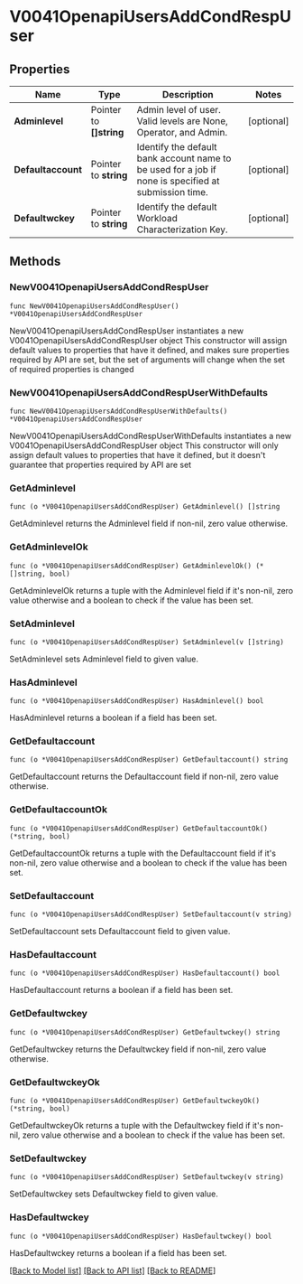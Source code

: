 # V0041OpenapiUsersAddCondRespUser

## Properties

Name | Type | Description | Notes
------------ | ------------- | ------------- | -------------
**Adminlevel** | Pointer to **[]string** | Admin level of user.  Valid levels are None, Operator, and Admin. | [optional] 
**Defaultaccount** | Pointer to **string** | Identify the default bank account name to be used for a job if none is specified at submission time. | [optional] 
**Defaultwckey** | Pointer to **string** | Identify the default Workload Characterization Key. | [optional] 

## Methods

### NewV0041OpenapiUsersAddCondRespUser

`func NewV0041OpenapiUsersAddCondRespUser() *V0041OpenapiUsersAddCondRespUser`

NewV0041OpenapiUsersAddCondRespUser instantiates a new V0041OpenapiUsersAddCondRespUser object
This constructor will assign default values to properties that have it defined,
and makes sure properties required by API are set, but the set of arguments
will change when the set of required properties is changed

### NewV0041OpenapiUsersAddCondRespUserWithDefaults

`func NewV0041OpenapiUsersAddCondRespUserWithDefaults() *V0041OpenapiUsersAddCondRespUser`

NewV0041OpenapiUsersAddCondRespUserWithDefaults instantiates a new V0041OpenapiUsersAddCondRespUser object
This constructor will only assign default values to properties that have it defined,
but it doesn't guarantee that properties required by API are set

### GetAdminlevel

`func (o *V0041OpenapiUsersAddCondRespUser) GetAdminlevel() []string`

GetAdminlevel returns the Adminlevel field if non-nil, zero value otherwise.

### GetAdminlevelOk

`func (o *V0041OpenapiUsersAddCondRespUser) GetAdminlevelOk() (*[]string, bool)`

GetAdminlevelOk returns a tuple with the Adminlevel field if it's non-nil, zero value otherwise
and a boolean to check if the value has been set.

### SetAdminlevel

`func (o *V0041OpenapiUsersAddCondRespUser) SetAdminlevel(v []string)`

SetAdminlevel sets Adminlevel field to given value.

### HasAdminlevel

`func (o *V0041OpenapiUsersAddCondRespUser) HasAdminlevel() bool`

HasAdminlevel returns a boolean if a field has been set.

### GetDefaultaccount

`func (o *V0041OpenapiUsersAddCondRespUser) GetDefaultaccount() string`

GetDefaultaccount returns the Defaultaccount field if non-nil, zero value otherwise.

### GetDefaultaccountOk

`func (o *V0041OpenapiUsersAddCondRespUser) GetDefaultaccountOk() (*string, bool)`

GetDefaultaccountOk returns a tuple with the Defaultaccount field if it's non-nil, zero value otherwise
and a boolean to check if the value has been set.

### SetDefaultaccount

`func (o *V0041OpenapiUsersAddCondRespUser) SetDefaultaccount(v string)`

SetDefaultaccount sets Defaultaccount field to given value.

### HasDefaultaccount

`func (o *V0041OpenapiUsersAddCondRespUser) HasDefaultaccount() bool`

HasDefaultaccount returns a boolean if a field has been set.

### GetDefaultwckey

`func (o *V0041OpenapiUsersAddCondRespUser) GetDefaultwckey() string`

GetDefaultwckey returns the Defaultwckey field if non-nil, zero value otherwise.

### GetDefaultwckeyOk

`func (o *V0041OpenapiUsersAddCondRespUser) GetDefaultwckeyOk() (*string, bool)`

GetDefaultwckeyOk returns a tuple with the Defaultwckey field if it's non-nil, zero value otherwise
and a boolean to check if the value has been set.

### SetDefaultwckey

`func (o *V0041OpenapiUsersAddCondRespUser) SetDefaultwckey(v string)`

SetDefaultwckey sets Defaultwckey field to given value.

### HasDefaultwckey

`func (o *V0041OpenapiUsersAddCondRespUser) HasDefaultwckey() bool`

HasDefaultwckey returns a boolean if a field has been set.


[[Back to Model list]](../README.md#documentation-for-models) [[Back to API list]](../README.md#documentation-for-api-endpoints) [[Back to README]](../README.md)


